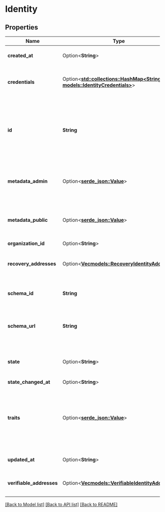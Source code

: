# Identity

## Properties

Name | Type | Description | Notes
------------ | ------------- | ------------- | -------------
**created_at** | Option<**String**> | CreatedAt is a helper struct field for gobuffalo.pop. | [optional]
**credentials** | Option<[**std::collections::HashMap<String, models::IdentityCredentials>**](identityCredentials.md)> | Credentials represents all credentials that can be used for authenticating this identity. | [optional]
**id** | **String** | ID is the identity's unique identifier.  The Identity ID can not be changed and can not be chosen. This ensures future compatibility and optimization for distributed stores such as CockroachDB. | 
**metadata_admin** | Option<[**serde_json::Value**](.md)> | NullJSONRawMessage represents a json.RawMessage that works well with JSON, SQL, and Swagger and is NULLable- | [optional]
**metadata_public** | Option<[**serde_json::Value**](.md)> | NullJSONRawMessage represents a json.RawMessage that works well with JSON, SQL, and Swagger and is NULLable- | [optional]
**organization_id** | Option<**String**> |  | [optional]
**recovery_addresses** | Option<[**Vec<models::RecoveryIdentityAddress>**](recoveryIdentityAddress.md)> | RecoveryAddresses contains all the addresses that can be used to recover an identity. | [optional]
**schema_id** | **String** | SchemaID is the ID of the JSON Schema to be used for validating the identity's traits. | 
**schema_url** | **String** | SchemaURL is the URL of the endpoint where the identity's traits schema can be fetched from.  format: url | 
**state** | Option<**String**> | State is the identity's state.  This value has currently no effect. active StateActive inactive StateInactive | [optional]
**state_changed_at** | Option<**String**> |  | [optional]
**traits** | Option<[**serde_json::Value**](.md)> | Traits represent an identity's traits. The identity is able to create, modify, and delete traits in a self-service manner. The input will always be validated against the JSON Schema defined in `schema_url`. | 
**updated_at** | Option<**String**> | UpdatedAt is a helper struct field for gobuffalo.pop. | [optional]
**verifiable_addresses** | Option<[**Vec<models::VerifiableIdentityAddress>**](verifiableIdentityAddress.md)> | VerifiableAddresses contains all the addresses that can be verified by the user. | [optional]

[[Back to Model list]](../README.md#documentation-for-models) [[Back to API list]](../README.md#documentation-for-api-endpoints) [[Back to README]](../README.md)


